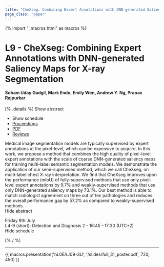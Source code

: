 ```yaml
---
title: "CheXseg: Combining Expert Annotations with DNN-generated Saliency Maps for X-ray Segmentation"
page_class: "paper"
---
```


{% import "_macros.html" as macros %}

# L9 - CheXseg: Combining Expert Annotations with DNN-generated Saliency Maps for X-ray Segmentation

#### Soham Uday Gadgil, Mark Endo, Emily Wen, Andrew Y. Ng, Pranav Rajpurkar

[% .details %]
<a class="toggle_visibility" data-selector=".abstract" data-level="3">Show abstract</a>
- <a class="toggle_visibility" data-selector=".schedule" data-level="3">Show schedule</a>
- <a href="https://proceedings.mlr.press/v143/gadgil21a.html">Proceedings</a>
- <a href="/proceedings/gadgil21.pdf">PDF</a>
- <a href="https://openreview.net/forum?id=eA7PGMYmHFA">Reviews</a>

<p>
    <span class="abstract">
        Medical image segmentation models are typically supervised by expert annotations at the pixel-level, which can be expensive to acquire. In this work, we propose a method that combines the high quality of pixel-level expert annotations with the scale of coarse DNN-generated saliency maps for training multi-label semantic segmentation models. We demonstrate the application of our semi-supervised method, which we call CheXseg, on multi-label chest X-ray interpretation. We find that CheXseg improves upon the performance (mIoU) of fully-supervised methods that use only pixel-level expert annotations by 9.7% and weakly-supervised methods that use only DNN-generated saliency maps by 73.1%. Our best method is able to match radiologist agreement on three out of ten pathologies and reduces the overall performance gap by 57.2% as compared to weakly-supervised methods.
        <br>
        <span class="actions"><a class="toggle_visibility" data-level="2">Hide abstract</a></span>
    </span>
</p>

<p>
    <span class="schedule">
         Friday 9th July<br>L4-9 (short): Detection and Diagnosis 2 - 16:45 - 17:30 (UTC+2)
        <br>
        <span class="actions"><a class="toggle_visibility" data-level="2">Hide schedule</a></span>
    </span>
</p>

[% / %]


---

{{ macros.presentation('hL0EAJ09-3U', '/slides/full_31_poster.pdf', 720, 450) }}
